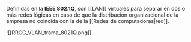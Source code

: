 Definidas en la **IEEE 802.1Q**, son [[LAN]] virtuales para separar en dos o más redes lógicas en caso de que la distribución organizacional de la empresa no coincida con la de la [[Redes de computadoras|red]].

![[RRCC_VLAN_trama_8021Q.png]]